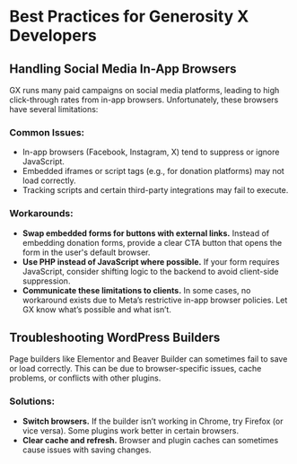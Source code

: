 # Best Practices for Generosity X Developers

## Handling Social Media In-App Browsers
GX runs many paid campaigns on social media platforms, leading to high click-through rates from in-app browsers. Unfortunately, these browsers have several limitations:

### **Common Issues:**
- In-app browsers (Facebook, Instagram, X) tend to suppress or ignore JavaScript.
- Embedded iframes or script tags (e.g., for donation platforms) may not load correctly.
- Tracking scripts and certain third-party integrations may fail to execute.

### **Workarounds:**
- **Swap embedded forms for buttons with external links.** Instead of embedding donation forms, provide a clear CTA button that opens the form in the user's default browser.
- **Use PHP instead of JavaScript where possible.** If your form requires JavaScript, consider shifting logic to the backend to avoid client-side suppression.
- **Communicate these limitations to clients.** In some cases, no workaround exists due to Meta’s restrictive in-app browser policies. Let GX know what’s possible and what isn’t.

## Troubleshooting WordPress Builders
Page builders like Elementor and Beaver Builder can sometimes fail to save or load correctly. This can be due to browser-specific issues, cache problems, or conflicts with other plugins.

### **Solutions:**
- **Switch browsers.** If the builder isn’t working in Chrome, try Firefox (or vice versa). Some plugins work better in certain browsers.
- **Clear cache and refresh.** Browser and plugin caches can sometimes cause issues with saving changes.

